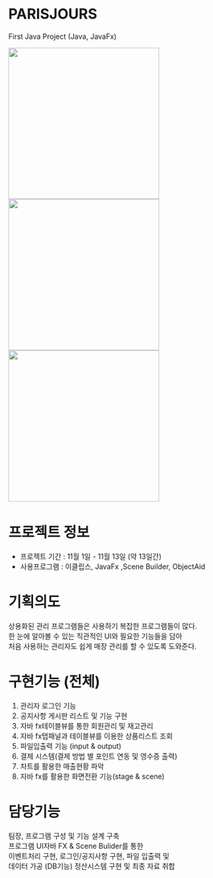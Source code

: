 # PARISJOURS
First Java Project (Java, JavaFx)

<img src="https://user-images.githubusercontent.com/46561976/54017902-bfe27780-41ca-11e9-808d-172434c731a9.png" width="300px"><img src="https://user-images.githubusercontent.com/46561976/54018213-69296d80-41cb-11e9-8290-4587fb12a423.png" width="300px"><img src="https://user-images.githubusercontent.com/46561976/54018361-cc1b0480-41cb-11e9-9b63-d517cde7739f.png" width="300px"><br>

# 프로젝트 정보
- 프로젝트 기간 : 11월 1일 - 11월 13일 (약 13일간)
- 사용프로그램 : 이클립스, JavaFx ,Scene Builder, ObjectAid

# 기획의도
상용화된 관리 프로그램들은 사용하기 복잡한 프로그램들이 많다.<br>
한 눈에 알아볼 수 있는 직관적인 UI와 필요한 기능들을 담아<br>
처음 사용하는 관리자도 쉽게 매장 관리를 할 수 있도록 도와준다.<br>

# 구현기능 (전체)
1. 관리자 로그인 기능
2. 공지사항 게시판 리스트 및 기능 구현
3. 자바 fx테이블뷰를 통한 회원관리 및 재고관리
4. 자바 fx탭패널과 테이블뷰를 이용한 상품리스트 조회
5. 파일입출력 기능 (input & output)
6. 결제 시스템(결제 방법 별 포인트 연동 및 영수증 출력)
7. 차트를 활용한 매출현황 파악
8. 자바 fx를 활용한 화면전환 기능(stage & scene)

# 담당기능
팀장, 프로그램 구성 및 기능 설계 구축<br>
프로그램 UI자바 FX & Scene Bulider를 통한<br>
이벤트처리 구현, 로그인/공지사항 구현, 파일 입출력 및<br>
데이터 가공 (DB기능) 정산시스템 구현 및 최종 자료 취합<br>
